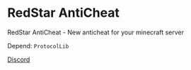 # RedStar AntiCheat
RedStar AntiCheat - New anticheat for your minecraft server

Depend:
``ProtocolLib``

[Discord](https://discord.gg/wghtcRmr "Discord server")
